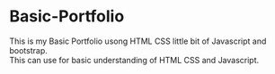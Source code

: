 # Basic-Portfolio
This is my Basic Portfolio usong HTML CSS little bit of Javascript and bootstrap.<br>
This can use for basic understanding of HTML CSS and Javascript.<br>
